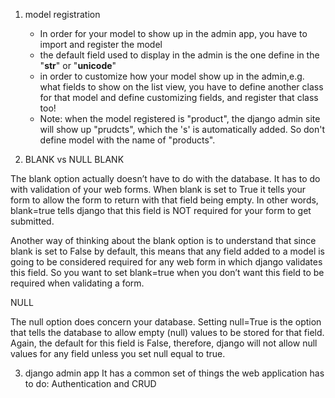 1. model registration
    - In order for your model to show up in the admin app, you have to import and register the model
    - the default field used to display in the admin is the one define in the "__str__" or "__unicode__"
    - in order to customize how your model show up in the admin,e.g. what fields to show on the list view,  you have to define another class for that model and define customizing fields, and register that class too!
    - Note: when the model registered is "product", the django admin site will show up "prudcts", which the 's' is automatically added. So don't define model with the name of "products".
    
2. BLANK vs NULL 
BLANK

The blank option actually doesn’t have to do with the database.  It has to do with validation of your web forms.  When blank is set to True it tells your form to allow the form to return with that field being empty.  In other words, blank=true tells django that this field is NOT required for your form to get submitted.

Another way of thinking about the blank option is to understand that since blank is set to False by default, this means that any field added to a model is going to be considered required for any web form in which django validates this field.  So you want to set blank=true when you don’t want this field to be required when validating a form.

NULL

The null option does concern your database.  Setting null=True is the option that tells the database to allow empty (null) values to be stored for that field.  Again, the default for this field is False, therefore, django will not allow null values for any field unless you set null equal to true.

3. django admin app 
   It has a common set of things the web application has to do: Authentication and CRUD